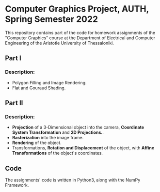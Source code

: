 # Computer Graphics Project, AUTH, Spring Semester 2022

This repository contains part of the code for homework assignments of the "Computer Graphics" course at the Department of Electrical and Computer Engineering of the Aristotle University of Thessaloniki.
 


## Part I
### Description: 
- Polygon Filling and Image Rendering.
- Flat and Gouraud Shading.


## Part II
### Description: 
- **Projection** of a 3-Dimensional object into the camera, **Coordinate System Transformation** and **2D Projections.**.
- **Rasterization** into the image frame.
- **Rendering** of the object.
- Transformations, **Rotation and Displacement** of the object, with **Affine Transformations** of the object's coordinates.

## Code

The assignments' code is written in Python3, along with the NumPy Framework.

